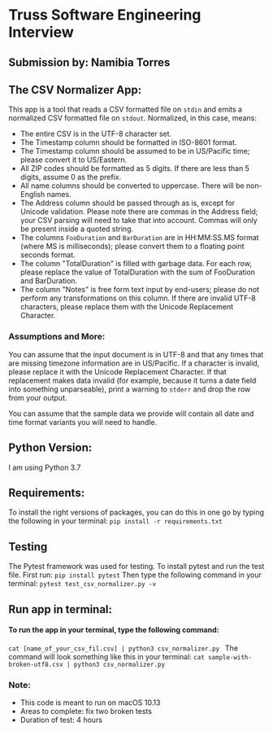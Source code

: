 # Truss Software Engineering Interview
## Submission by: Namibia Torres
## The CSV Normalizer App:

This app is a tool that reads a CSV formatted file on `stdin` and
emits a normalized CSV formatted file on `stdout`. Normalized, in this
case, means:

* The entire CSV is in the UTF-8 character set.
* The Timestamp column should be formatted in ISO-8601 format.
* The Timestamp column should be assumed to be in US/Pacific time;
  please convert it to US/Eastern.
* All ZIP codes should be formatted as 5 digits. If there are less
  than 5 digits, assume 0 as the prefix.
* All name columns should be converted to uppercase. There will be
  non-English names.
* The Address column should be passed through as is, except for
  Unicode validation. Please note there are commas in the Address
  field; your CSV parsing will need to take that into account. Commas
  will only be present inside a quoted string.
* The columns `FooDuration` and `BarDuration` are in HH:MM:SS.MS
  format (where MS is milliseconds); please convert them to a floating
  point seconds format.
* The column "TotalDuration" is filled with garbage data. For each
  row, please replace the value of TotalDuration with the sum of
  FooDuration and BarDuration.
* The column "Notes" is free form text input by end-users; please do
  not perform any transformations on this column. If there are invalid
  UTF-8 characters, please replace them with the Unicode Replacement
  Character.

### Assumptions and More:
You can assume that the input document is in UTF-8 and that any times
that are missing timezone information are in US/Pacific. If a
character is invalid, please replace it with the Unicode Replacement
Character. If that replacement makes data invalid (for example,
because it turns a date field into something unparseable), print a
warning to `stderr` and drop the row from your output.

You can assume that the sample data we provide will contain all date
and time format variants you will need to handle.

## Python Version:
I am using Python 3.7

## Requirements:
To install the right versions of packages, you can do this in one go by typing the following in your terminal:
`pip install -r requirements.txt`

## Testing
The Pytest framework was used for testing. To install pytest and run the test file. First run:
`pip install pytest`
Then type the following command in your terminal:
`pytest test_csv_normalizer.py -v`

## Run app in terminal:
#### To run the app in your terminal, type the following command:
`cat [name_of_your_csv_fil.csv] | python3 csv_normalizer.py `
The command will look something like this in your terminal:
`cat sample-with-broken-utf8.csv | python3 csv_normalizer.py`

### Note:
* This code is meant to run on macOS 10.13
* Areas to complete: fix two broken tests
* Duration of test: 4 hours


